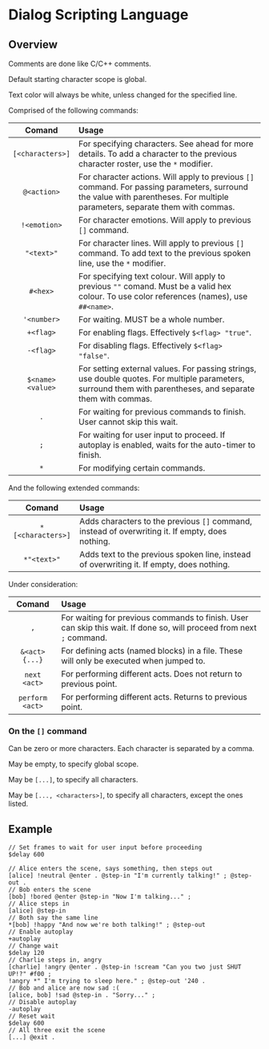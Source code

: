 # Dialog Scripting Language

## Overview

Comments are done like C/C++ comments.

Default starting character scope is global.

Text color will always be white, unless changed for the specified line.

Comprised of the following commands:

| Comand | Usage |
|:-:|:-|
| `[<characters>]` | For specifying characters. See ahead for more details. To add a character to the previous character roster, use the `*` modifier. |
| `@<action>` | For character actions. Will apply to previous `[]` command. For passing parameters, surround the value with parentheses. For multiple parameters, separate them with commas. |
| `!<emotion>` | For character emotions. Will apply to previous `[]` command. |
| `"<text>"` | For character lines. Will apply to previous `[]` command. To add text to the previous spoken line, use the `*` modifier. |
| `#<hex>` | For specifying text colour. Will apply to previous `""` comand. Must be a valid hex colour. To use color references (names), use `##<name>`. |
| `'<number>` | For waiting. MUST be a whole number. |
| `+<flag>` | For enabling flags. Effectively `$<flag> "true"`. |
| `-<flag>` | For disabling flags. Effectively `$<flag> "false"`. |
| `$<name> <value>` | For setting external values. For passing strings, use double quotes. For multiple parameters, surround them with parentheses, and separate them with commas.  |
| `.` | For waiting for previous commands to finish. User cannot skip this wait. |
| `;` | For waiting for user input to proceed. If autoplay is enabled, waits for the auto-timer to finish. |
| `*` | For modifying certain commands. |

And the following extended commands:

| Comand | Usage |
|:-:|:-|
|`*[<characters>]`| Adds characters to the previous `[]` command, instead of overwriting it. If empty, does nothing. |
|`*"<text>"`| Adds text to the previous spoken line, instead of overwriting it. If empty, does nothing. |

Under consideration:

| Comand | Usage |
|:-:|:-|
| `,` | For waiting for previous commands to finish. User can skip this wait. If done so, will proceed from next `;` command. |
| `&<act> {...}` | For defining acts (named blocks) in a file. These will only be executed when jumped to. |
| `next <act>` | For performing different acts. Does not return to previous point. |
| `perform <act>` | For performing different acts. Returns to previous point. |

### On the `[]` command

Can be zero or more characters. Each character is separated by a comma.

May be empty, to specify global scope.

May be `[...]`, to specify all characters.

May be `[..., <characters>]`, to specify all characters, except the ones listed.

## Example

```
// Set frames to wait for user input before proceeding
$delay 600

// Alice enters the scene, says something, then steps out
[alice] !neutral @enter . @step-in "I'm currently talking!" ; @step-out .
// Bob enters the scene
[bob] !bored @enter @step-in "Now I'm talking..." ;
// Alice steps in
[alice] @step-in
// Both say the same line
*[bob] !happy "And now we're both talking!" ; @step-out
// Enable autoplay
+autoplay
// Change wait
$delay 120
// Charlie steps in, angry
[charlie] !angry @enter . @step-in !scream "Can you two just SHUT UP!?" #f00 ;
!angry *" I'm trying to sleep here." ; @step-out '240 .
// Bob and alice are now sad :(
[alice, bob] !sad @step-in . "Sorry..." ;
// Disable autoplay
-autoplay
// Reset wait
$delay 600
// All three exit the scene
[...] @exit .
```